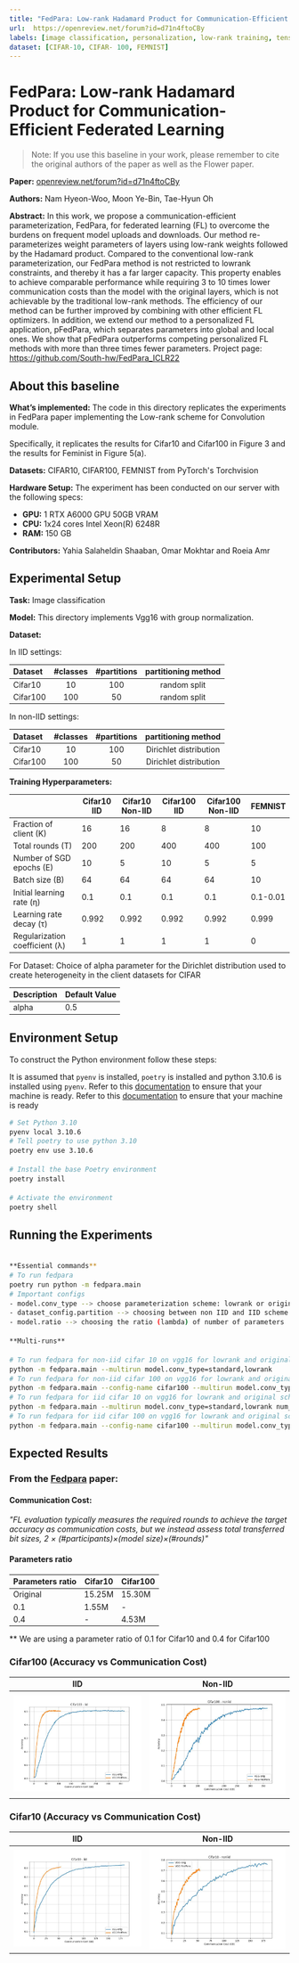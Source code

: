 ```yaml
---
title: "FedPara: Low-rank Hadamard Product for Communication-Efficient Federated Learning"
url:  https://openreview.net/forum?id=d71n4ftoCBy
labels: [image classification, personalization, low-rank training, tensor decomposition]
dataset: [CIFAR-10, CIFAR- 100, FEMNIST]
---
```


# FedPara: Low-rank Hadamard Product for Communication-Efficient Federated Learning 

> Note: If you use this baseline in your work, please remember to cite the original authors of the paper as well as the Flower paper.

**Paper:** [openreview.net/forum?id=d71n4ftoCBy](https://openreview.net/forum?id=d71n4ftoCBy)

**Authors:**  Nam Hyeon-Woo, Moon Ye-Bin, Tae-Hyun Oh

**Abstract:** In this work, we propose a communication-efficient parameterization, FedPara,
for federated learning (FL) to overcome the burdens on frequent model uploads
and downloads. Our method re-parameterizes weight parameters of layers using
low-rank weights followed by the Hadamard product. Compared to the conventional low-rank parameterization, our FedPara method is not restricted to lowrank constraints, and thereby it has a far larger capacity. This property enables to
achieve comparable performance while requiring 3 to 10 times lower communication costs than the model with the original layers, which is not achievable by
the traditional low-rank methods. The efficiency of our method can be further improved by combining with other efficient FL optimizers. In addition, we extend
our method to a personalized FL application, pFedPara, which separates parameters into global and local ones. We show that pFedPara outperforms competing
personalized FL methods with more than three times fewer parameters. Project
page: https://github.com/South-hw/FedPara_ICLR22



## About this baseline

**What’s implemented:**  The code in this directory replicates the experiments in FedPara paper implementing the Low-rank scheme for Convolution module.

Specifically, it replicates the results for Cifar10 and Cifar100 in Figure 3 and the results for Feminist in Figure 5(a).


**Datasets:**  CIFAR10, CIFAR100, FEMNIST from PyTorch's Torchvision

**Hardware Setup:** The experiment has been conducted on our server with the following specs:

- **GPU:** 1 RTX A6000 GPU 50GB VRAM
- **CPU:** 1x24 cores Intel Xeon(R) 6248R
- **RAM:** 150 GB

**Contributors:** Yahia Salaheldin Shaaban, Omar Mokhtar and Roeia Amr 


## Experimental Setup

**Task:**  Image classification

**Model:**  This directory implements Vgg16 with group normalization.

**Dataset:** 

In IID settings:

| Dataset  | #classes | #partitions |  partitioning method   |
|:---------|:--------:|:-----------:|:----------------------:|
| Cifar10  |    10    |     100     | random split |
| Cifar100 |   100    |     50     | random split|

In non-IID settings:

| Dataset  | #classes | #partitions |  partitioning method   |
|:---------|:--------:|:-----------:|:----------------------:|
| Cifar10  |    10    |     100     | Dirichlet distribution |
| Cifar100 |   100    |     50     | Dirichlet distribution |


**Training Hyperparameters:**

|   |   Cifar10 IID   | Cifar10 Non-IID      | Cifar100 IID     | Cifar100 Non-IID      | FEMNIST        |
|---|-------|-------|------|-------|----------|
| Fraction of client (K) | 16    | 16    | 8    | 8     | 10       |
| Total rounds (T) | 200   | 200   | 400  | 400   | 100      |
| Number of SGD epochs (E) | 10    | 5     | 10   | 5     | 5       |
| Batch size (B) | 64    | 64    | 64   | 64    | 10       |
| Initial learning rate (η) | 0.1   | 0.1   | 0.1  | 0.1   | 0.1-0.01      |
| Learning rate decay (τ) | 0.992 | 0.992 | 0.992| 0.992 | 0.999    |
| Regularization coefficient (λ) | 1     | 1     | 1    | 1     | 0        |



For Dataset:
Choice of alpha parameter for the Dirichlet distribution used to create heterogeneity in the client datasets for CIFAR

| Description | Default Value |
|-------------|---------------|
| alpha       | 0.5           |


## Environment Setup
To construct the Python environment follow these steps:

It is assumed that `pyenv` is installed, `poetry` is installed and python 3.10.6 is installed using `pyenv`. Refer to this [documentation](https://flower.dev/docs/baselines/how-to-usef-baselines.html#setting-up-your-machine) to ensure that your machine is ready.
Refer to this [documentation](https://flower.dev/docs/baselines/how-to-usef-baselines.html#setting-up-your-machine) to ensure that your machine is ready

```bash
# Set Python 3.10
pyenv local 3.10.6
# Tell poetry to use python 3.10
poetry env use 3.10.6

# Install the base Poetry environment
poetry install

# Activate the environment
poetry shell
```

## Running the Experiments

```bash  

**Essential commands**
# To run fedpara
poetry run python -m fedpara.main
# Important configs
- model.conv_type --> choose parameterization scheme: lowrank or original(normal weights)
- dataset_config.partition --> choosing between non IID and IID scheme
- model.ratio --> choosing the ratio (lambda) of number of parameters

**Multi-runs**

# To run fedpara for non-iid cifar 10 on vgg16 for lowrank and original schemes
python -m fedpara.main --multirun model.conv_type=standard,lowrank 
# To run fedpara for non-iid cifar 100 on vgg16 for lowrank and original schemes
python -m fedpara.main --config-name cifar100 --multirun model.conv_type=standard,lowrank 
# To run fedpara for iid cifar 10 on vgg16 for lowrank and original schemes
python -m fedpara.main --multirun model.conv_type=standard,lowrank num_epochs=10 dataset_config.partition=iid 
# To run fedpara for iid cifar 100 on vgg16 for lowrank and original schemes
python -m fedpara.main --config-name cifar100 --multirun model.conv_type=standard,lowrank num_epochs=10 dataset_config.partition=iid

```
## Expected Results
### From the [Fedpara](https://arxiv.org/pdf/2108.06098.pdf) paper:
#### Communication Cost: 
*"FL evaluation typically measures the required rounds to achieve the target accuracy as communication costs, but we instead assess total transferred bit sizes, 2 ×
(#participants)×(model size)×(#rounds)"*
#### Parameters ratio 

| Parameters ratio | Cifar10 | Cifar100 |
|----------|--------|--------|
| Original | 15.25M | 15.30M |
| 0.1      | 1.55M  | - |
| 0.4      | - | 4.53M  |

** We are using a parameter ratio of 0.1 for Cifar10 and 0.4 for Cifar100

### Cifar100 (Accuracy vs Communication Cost)

| IID | Non-IID |
|:----:|:----:|
|![Cifar100 iid](_static/Cifar100_iid.jpeg) | ![Cifar100 non-iid](_static/Cifar100_noniid.jpeg) |


### Cifar10 (Accuracy vs Communication Cost)

| IID | Non-IID |
|:----:|:----:|
|![CIFAR10 iid](_static/Cifar10_iid.jpeg) | ![CIFAR10 non-iid](_static/Cifar10_noniid.jpeg) |
